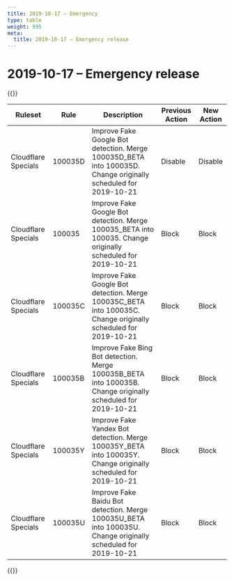 ```yaml
---
title: 2019-10-17 – Emergency
type: table
weight: 995
meta:
  title: 2019-10-17 – Emergency release
---
```


# 2019-10-17 – Emergency release

{{<table-wrap>}}<table style="width: 100%">

<thead>
  <tr>
    <th>Ruleset</th>
    <th>Rule</th>
    <th>Description</th>
    <th>Previous Action</th>
    <th>New Action</th>
  </tr>
</thead>
<tbody>
  <tr>
    <td>Cloudflare Specials</td>
    <td>100035D</td>
    <td>
      Improve Fake Google Bot detection. Merge 100035D_BETA into 100035D. Change originally
      scheduled for 2019-10-21
    </td>
    <td>Disable</td>
    <td>Disable</td>
  </tr>
  <tr>
    <td>Cloudflare Specials</td>
    <td>100035</td>
    <td>
      Improve Fake Google Bot detection. Merge 100035_BETA into 100035. Change originally scheduled
      for 2019-10-21
    </td>
    <td>Block</td>
    <td>Block</td>
  </tr>
  <tr>
    <td>Cloudflare Specials</td>
    <td>100035C</td>
    <td>
      Improve Fake Google Bot detection. Merge 100035C_BETA into 100035C. Change originally
      scheduled for 2019-10-21
    </td>
    <td>Block</td>
    <td>Block</td>
  </tr>
  <tr>
    <td>Cloudflare Specials</td>
    <td>100035B</td>
    <td>
      Improve Fake Bing Bot detection. Merge 100035B_BETA into 100035B. Change originally scheduled
      for 2019-10-21
    </td>
    <td>Block</td>
    <td>Block</td>
  </tr>
  <tr>
    <td>Cloudflare Specials</td>
    <td>100035Y</td>
    <td>
      Improve Fake Yandex Bot detection. Merge 100035Y_BETA into 100035Y. Change originally
      scheduled for 2019-10-21
    </td>
    <td>Block</td>
    <td>Block</td>
  </tr>
  <tr>
    <td>Cloudflare Specials</td>
    <td>100035U</td>
    <td>
      Improve Fake Baidu Bot detection. Merge 100035U_BETA into 100035U. Change originally scheduled
      for 2019-10-21
    </td>
    <td>Block</td>
    <td>Block</td>
  </tr>
</tbody>

</table>{{</table-wrap>}}
